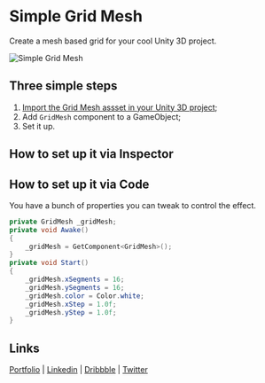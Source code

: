 # Simple Grid Mesh
Create a mesh based grid for your cool Unity 3D project.

![Simple Grid Mesh](/gridMesh.gif)

## Three simple steps
1. [Import the Grid Mesh assset in your Unity 3D project](https://raw.githubusercontent.com/Volorf/Hover3D.js/master/hover3D.js);
2. Add `GridMesh` component to a GameObject;
3. Set it up.

<!-- 🔥 [YouTube Tutorial](https://youtube.com/) -->

## How to set up it via Inspector

## How to set up it via Code
You have a bunch of properties you can tweak to control the effect.
```csharp
private GridMesh _gridMesh;
private void Awake() 
{
    _gridMesh = GetComponent<GridMesh>();
}
private void Start()
{
    _gridMesh.xSegments = 16;
    _gridMesh.ySegments = 16;
    _gridMesh.color = Color.white;
    _gridMesh.xStep = 1.0f;
    _gridMesh.yStep = 1.0f;
}
```

## Links
[Portfolio](https://olegfrolov.design/) | [Linkedin](https://www.linkedin.com/in/oleg-frolov-6a6a4752/) | [Dribbble](https://dribbble.com/Volorf) | [Twitter](https://www.twitter.com/volorf) 

